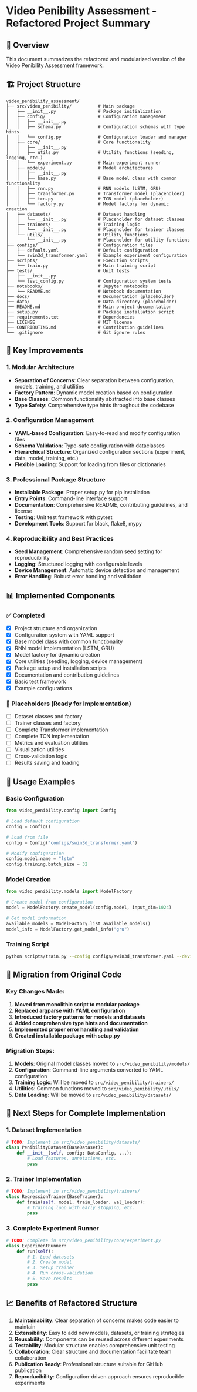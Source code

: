 # Video Penibility Assessment - Refactored Project Summary

## 🎯 Overview

This document summarizes the refactored and modularized version of the Video Penibility Assessment framework.

## 🏗️ Project Structure

```
video_penibility_assessment/
├── src/video_penibility/          # Main package
│   ├── __init__.py                # Package initialization
│   ├── config/                    # Configuration management
│   │   ├── __init__.py
│   │   ├── schema.py              # Configuration schemas with type hints
│   │   └── config.py              # Configuration loader and manager
│   ├── core/                      # Core functionality
│   │   ├── __init__.py
│   │   ├── utils.py               # Utility functions (seeding, logging, etc.)
│   │   └── experiment.py          # Main experiment runner
│   ├── models/                    # Model architectures
│   │   ├── __init__.py
│   │   ├── base.py                # Base model class with common functionality
│   │   ├── rnn.py                 # RNN models (LSTM, GRU)
│   │   ├── transformer.py         # Transformer model (placeholder)
│   │   ├── tcn.py                 # TCN model (placeholder)
│   │   └── factory.py             # Model factory for dynamic creation
│   ├── datasets/                  # Dataset handling
│   │   └── __init__.py            # Placeholder for dataset classes
│   ├── trainers/                  # Training logic
│   │   └── __init__.py            # Placeholder for trainer classes
│   └── utils/                     # Utility functions
│       └── __init__.py            # Placeholder for utility functions
├── configs/                       # Configuration files
│   ├── default.yaml               # Default configuration
│   └── swin3d_transformer.yaml    # Example experiment configuration
├── scripts/                       # Execution scripts
│   └── train.py                   # Main training script
├── tests/                         # Unit tests
│   ├── __init__.py
│   └── test_config.py             # Configuration system tests
├── notebooks/                     # Jupyter notebooks
│   └── README.md                  # Notebook documentation
├── docs/                          # Documentation (placeholder)
├── data/                          # Data directory (placeholder)
├── README.md                      # Main project documentation
├── setup.py                       # Package installation script
├── requirements.txt               # Dependencies
├── LICENSE                        # MIT license
├── CONTRIBUTING.md                # Contribution guidelines
└── .gitignore                     # Git ignore rules
```

## 🚀 Key Improvements

### 1. **Modular Architecture**
- **Separation of Concerns**: Clear separation between configuration, models, training, and utilities
- **Factory Pattern**: Dynamic model creation based on configuration
- **Base Classes**: Common functionality abstracted into base classes
- **Type Safety**: Comprehensive type hints throughout the codebase

### 2. **Configuration Management**
- **YAML-based Configuration**: Easy-to-read and modify configuration files
- **Schema Validation**: Type-safe configuration with dataclasses
- **Hierarchical Structure**: Organized configuration sections (experiment, data, model, training, etc.)
- **Flexible Loading**: Support for loading from files or dictionaries

### 3. **Professional Package Structure**
- **Installable Package**: Proper setup.py for pip installation
- **Entry Points**: Command-line interface support
- **Documentation**: Comprehensive README, contributing guidelines, and license
- **Testing**: Unit test framework with pytest
- **Development Tools**: Support for black, flake8, mypy

### 4. **Reproducibility and Best Practices**
- **Seed Management**: Comprehensive random seed setting for reproducibility
- **Logging**: Structured logging with configurable levels
- **Device Management**: Automatic device detection and management
- **Error Handling**: Robust error handling and validation

## 📊 Implemented Components

### ✅ Completed
- [x] Project structure and organization
- [x] Configuration system with YAML support
- [x] Base model class with common functionality
- [x] RNN model implementation (LSTM, GRU)
- [x] Model factory for dynamic creation
- [x] Core utilities (seeding, logging, device management)
- [x] Package setup and installation scripts
- [x] Documentation and contribution guidelines
- [x] Basic test framework
- [x] Example configurations

### 🚧 Placeholders (Ready for Implementation)
- [ ] Dataset classes and factory
- [ ] Trainer classes and factory
- [ ] Complete Transformer implementation
- [ ] Complete TCN implementation
- [ ] Metrics and evaluation utilities
- [ ] Visualization utilities
- [ ] Cross-validation logic
- [ ] Results saving and loading

## 🔧 Usage Examples

### Basic Configuration
```python
from video_penibility.config import Config

# Load default configuration
config = Config()

# Load from file
config = Config("configs/swin3d_transformer.yaml")

# Modify configuration
config.model.name = "lstm"
config.training.batch_size = 32
```

### Model Creation
```python
from video_penibility.models import ModelFactory

# Create model from configuration
model = ModelFactory.create_model(config.model, input_dim=1024)

# Get model information
available_models = ModelFactory.list_available_models()
model_info = ModelFactory.get_model_info("gru")
```

### Training Script
```bash
python scripts/train.py --config configs/swin3d_transformer.yaml --device cuda:0
```

## 🎯 Migration from Original Code

### Key Changes Made:
1. **Moved from monolithic script to modular package**
2. **Replaced argparse with YAML configuration**
3. **Introduced factory patterns for models and datasets**
4. **Added comprehensive type hints and documentation**
5. **Implemented proper error handling and validation**
6. **Created installable package with setup.py**

### Migration Steps:
1. **Models**: Original model classes moved to `src/video_penibility/models/`
2. **Configuration**: Command-line arguments converted to YAML configuration
3. **Training Logic**: Will be moved to `src/video_penibility/trainers/`
4. **Utilities**: Common functions moved to `src/video_penibility/utils/`
5. **Data Loading**: Will be moved to `src/video_penibility/datasets/`

## 🚀 Next Steps for Complete Implementation

### 1. **Dataset Implementation**
```python
# TODO: Implement in src/video_penibility/datasets/
class PenibilityDataset(BaseDataset):
    def __init__(self, config: DataConfig, ...):
        # Load features, annotations, etc.
        pass
```

### 2. **Trainer Implementation**
```python
# TODO: Implement in src/video_penibility/trainers/
class RegressionTrainer(BaseTrainer):
    def train(self, model, train_loader, val_loader):
        # Training loop with early stopping, etc.
        pass
```

### 3. **Complete Experiment Runner**
```python
# TODO: Complete in src/video_penibility/core/experiment.py
class ExperimentRunner:
    def run(self):
        # 1. Load datasets
        # 2. Create model
        # 3. Setup trainer
        # 4. Run cross-validation
        # 5. Save results
        pass
```

## 📈 Benefits of Refactored Structure

1. **Maintainability**: Clear separation of concerns makes code easier to maintain
2. **Extensibility**: Easy to add new models, datasets, or training strategies
3. **Reusability**: Components can be reused across different experiments
4. **Testability**: Modular structure enables comprehensive unit testing
5. **Collaboration**: Clear structure and documentation facilitate team collaboration
6. **Publication Ready**: Professional structure suitable for GitHub publication
7. **Reproducibility**: Configuration-driven approach ensures reproducible experiments
